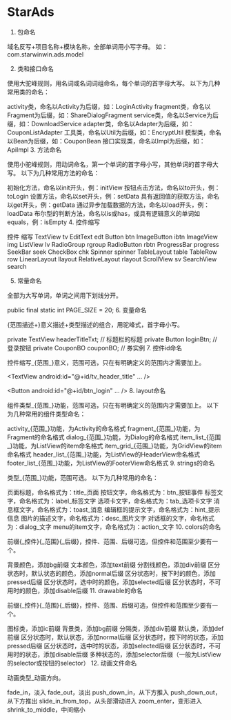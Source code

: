 # StarAds

1. 包命名

域名反写+项目名称+模块名称，全部单词用小写字母。
如：
com.starwinwin.ads.model

2. 类和接口命名

使用大驼峰规则，用名词或名词词组命名，每个单词的首字母大写。
以下为几种常用类的命名：

activity类，命名以Activity为后缀，如：LoginActivity
fragment类，命名以Fragment为后缀，如：ShareDialogFragment
service类，命名以Service为后缀，如：DownloadService
adapter类，命名以Adapter为后缀，如：CouponListAdapter
工具类，命名以Util为后缀，如：EncryptUtil
模型类，命名以Bean为后缀，如：CouponBean
接口实现类，命名以Impl为后缀，如：ApiImpl
3. 方法命名

使用小驼峰规则，用动词命名，第一个单词的首字母小写，其他单词的首字母大写。
以下为几种常用方法的命名：

初始化方法，命名以init开头，例：initView
按钮点击方法，命名以to开头，例：toLogin
设置方法，命名以set开头，例：setData
具有返回值的获取方法，命名以get开头，例：getData
通过异步加载数据的方法，命名以load开头，例：loadData
布尔型的判断方法，命名以is或has，或具有逻辑意义的单词如equals，例：isEmpty
4. 控件缩写

控件	            缩写
TextView	    tv
EditText	    edt
Button	        btn
ImageButton	    ibtn
ImageView	    img
ListView	    lv
RadioGroup	    rgroup
RadioButton	    rbtn
ProgressBar	    progress
SeekBar	        seek
CheckBox	    chk
Spinner	        spinner
TableLayout	    table
TableRow	    row
LinearLayout	llayout
RelativeLayout	rlayout
ScrollView	    sv
SearchView	    search

5. 常量命名

全部为大写单词，单词之间用下划线分开。

public final static int PAGE_SIZE = 20;
6. 变量命名

{范围描述+}意义描述+类型描述的组合，用驼峰式，首字母小写。

private TextView headerTitleTxt; // 标题栏的标题
private Button loginBtn; // 登录按钮
private CouponBO couponBO; // 券实例
7. 控件id命名

控件缩写_{范围_}意义，范围可选，只在有明确定义的范围内才需要加上。

<!-- 这是标题栏的标题 -->
<TextView
    android:id="@+id/tv_header_title"
    ... />

<!-- 这是登录按钮 -->
<Button
    android:id="@+id/btn_login"
    ... />
8. layout命名

组件类型_{范围_}功能，范围可选，只在有明确定义的范围内才需要加上。
以下为几种常用的组件类型命名：

activity_{范围_}功能，为Activity的命名格式
fragment_{范围_}功能，为Fragment的命名格式
dialog_{范围_}功能，为Dialog的命名格式
item_list_{范围_}功能，为ListView的item命名格式
item_grid_{范围_}功能，为GridView的item命名格式
header_list_{范围_}功能，为ListView的HeaderView命名格式
footer_list_{范围_}功能，为ListView的FooterView命名格式
9. strings的命名

类型_{范围_}功能，范围可选。
以下为几种常用的命名：

页面标题，命名格式为：title_页面
按钮文字，命名格式为：btn_按钮事件
标签文字，命名格式为：label_标签文字
选项卡文字，命名格式为：tab_选项卡文字
消息框文字，命名格式为：toast_消息
编辑框的提示文字，命名格式为：hint_提示信息
图片的描述文字，命名格式为：desc_图片文字
对话框的文字，命名格式为：dialog_文字
menu的item文字，命名格式为：action_文字
10. colors的命名

前缀{_控件}{_范围}{_后缀}，控件、范围、后缀可选，但控件和范围至少要有一个。

背景颜色，添加bg前缀
文本颜色，添加text前缀
分割线颜色，添加div前缀
区分状态时，默认状态的颜色，添加normal后缀
区分状态时，按下时的颜色，添加pressed后缀
区分状态时，选中时的颜色，添加selected后缀
区分状态时，不可用时的颜色，添加disable后缀
11. drawable的命名

前缀{_控件}{_范围}{_后缀}，控件、范围、后缀可选，但控件和范围至少要有一个。

图标类，添加ic前缀
背景类，添加bg前缀
分隔类，添加div前缀
默认类，添加def前缀
区分状态时，默认状态，添加normal后缀
区分状态时，按下时的状态，添加pressed后缀
区分状态时，选中时的状态，添加selected后缀
区分状态时，不可用时的状态，添加disable后缀
多种状态的，添加selector后缀（一般为ListView的selector或按钮的selector）
12. 动画文件命名

动画类型_动画方向。

fade_in，淡入
fade_out，淡出
push_down_in，从下方推入
push_down_out，从下方推出
slide_in_from_top，从头部滑动进入
zoom_enter，变形进入
shrink_to_middle，中间缩小
